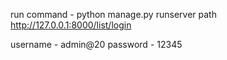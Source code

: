 run command - python manage.py runserver
path http://127.0.0.1:8000/list/login

username - admin@20
password - 12345
